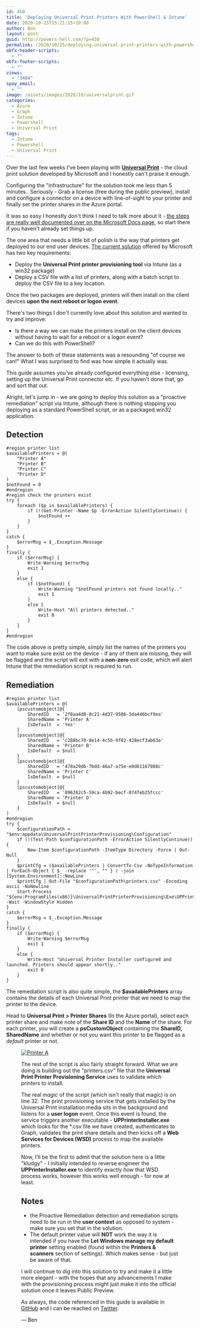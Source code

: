 ```yaml
---
id: 450
title: 'Deploying Universal Print Printers With PowerShell & Intune'
date: 2020-10-25T15:21:15+10:00
author: Ben
layout: post
guid: http://powers-hell.com/?p=450
permalink: /2020/10/25/deploying-universal-print-printers-with-powershell-intune/
obfx-header-scripts:
  - ""
obfx-footer-scripts:
  - ""
views:
  - "3484"
spay_email:
  - ""
image: /assets/images/2020/10/universalprint.gif
categories:
  - Azure
  - Graph
  - Intune
  - Powershell
  - Universal Print
tags:
  - Intune
  - Powershell
  - Universal Print
---
```

Over the last few weeks I've been playing with **[Universal Print](https://docs.microsoft.com/en-us/universal-print/fundamentals/universal-print-whatis)** - the cloud print solution developed by Microsoft and I honestly can't praise it enough.

<!--more-->

Configuring the "infrastructure" for the solution took me less than 5 minutes.. Seriously - Grab a license (free during the public preview), install and configure a connector on a device with line-of-sight to your printer and finally set the printer shares in the Azure portal.

It was so easy I honestly don't think I need to talk more about it - [the steps are really well documented over on the Microsoft Docs page](https://docs.microsoft.com/en-us/universal-print/fundamentals/universal-print-getting-started), so start there if you haven't already set things up.

The one area that needs a little bit of polish is the way that printers get deployed to our end user devices. [The current solution](https://docs.microsoft.com/en-us/universal-print/fundamentals/universal-print-intune-tool) offered by Microsoft has two key requirements:

  * Deploy the **Universal Print printer provisioning tool** via Intune (as a win32 package)
  * Deploy a CSV file with a list of printers, along with a batch script to deploy the CSV file to a key location.

Once the two packages are deployed, printers will then install on the client devices **upon the next reboot or logon event**.

There's two things I don't currently love about this solution and wanted to try and improve:

  * Is there a way we can make the printers install on the client devices without having to wait for a reboot or a logon event?
  * Can we do this with PowerShell?

The answer to both of these statements was a resounding "of course we can!" What I was surprised to find was how simple it actually was.

This guide assumes you've already configured everything else - licensing, setting up the Universal Print connector etc. If you haven't done that, go and sort that out.

Alright, let's jump in - we are going to deploy this solution as a "proactive remediation" script via Intune, although there is nothing stopping you deploying as a standard PowerShell script, or as a packaged win32 application.

## Detection

<pre title="Detection Script" class="wp-block-code"><code lang="powershell" class="language-powershell line-numbers">#region printer list
$availablePrinters = @(
    "Printer A"
    "Printer B"
    "Printer C"
    "Printer D"
)
$notFound = 0
#endregion
#region check the printers exist
try {
    foreach ($p in $availablePrinters) {
        if (!(Get-Printer -Name $p -ErrorAction SilentlyContinue)) {
            $notFound ++
        }
    }
}
catch {
    $errorMsg = $_.Exception.Message
}
finally {
    if ($errorMsg) {
        Write-Warning $errorMsg
        exit 1
    }
    else {
        if ($notFound) {
            Write-Warning "$notFound printers not found locally.."
            exit 1
        }
        else {
            Write-Host "All printers detected.."
            exit 0
        }
    }
}
#endregion</code></pre>

The code above is pretty simple, simply list the names of the printers you want to make sure exist on the device - if any of them are missing, they will be flagged and the script will exit with a **non-zero** exit code, which will alert Intune that the remediation script is required to run.

## Remediation

<pre title="Remediation Script" class="wp-block-code"><code lang="powershell" class="language-powershell line-numbers">#region printer list
$availablePrinters = @(
    [pscustomobject]@{
        SharedID   = '2f8aa4d8-8c21-4d37-9506-3da446bcf9ea'
        SharedName = 'Printer A'
        IsDefault  = 'Yes'
    }
    [pscustomobject]@{
        SharedID   = 'c288bc70-8e14-4c5b-9f82-428ecf3ab63a'
        SharedName = 'Printer B'
        IsDefault  = $null
    }
    [pscustomobject]@{
        SharedID   = '478a29db-7bdd-46a7-a75e-e0d61167988c'
        SharedName = 'Printer C'
        IsDefault  = $null
    }
    [pscustomobject]@{
        SharedID   = '896262c5-59ca-4b92-becf-074feb25fccc'
        SharedName = 'Printer D'
        IsDefault  = $null
    }
)
#endregion
try {
    $configurationPath = "$env:appdata\UniversalPrintPrinterProvisioning\Configuration"
    if (!(Test-Path $configurationPath -ErrorAction SilentlyContinue)) {
        New-Item $configurationPath -ItemType Directory -Force | Out-Null
    }
    $printCfg = ($availablePrinters | ConvertTo-Csv -NoTypeInformation | ForEach-Object { $_ -replace '"', "" } ) -join [System.Environment]::NewLine
    $printCfg | Out-File "$configurationPath\printers.csv" -Encoding ascii -NoNewline
    Start-Process "${env:ProgramFiles(x86)}\UniversalPrintPrinterProvisioning\Exe\UPPrinterInstaller.exe" -Wait -WindowStyle Hidden
}
catch {
    $errorMsg = $_.Exception.Message
}
finally {
    if ($errorMsg) {
        Write-Warning $errorMsg
        exit 1
    }
    else {
        Write-Host "Universal Printer Installer configured and launched. Printers should appear shortly.."
        exit 0
    }
}</code></pre>

The remediation script is also quite simple, the **$availablePrinters** array contains the details of each Universal Print printer that we need to map the printer to the device. 

Head to **Universal Print > Printer Shares** (In the Azure portal), select each printer share and make note of the **Share ID** and the **Name** of the share. For each printer, you will create a **psCustomObject** containing the **ShareID, SharedName** and whether or not you want this printer to be flagged as a _default_ printer or not.<figure class="wp-block-image size-full">

[![Printer A](/assets/images/2020/10/image-1.png)](/assets/images/2020/10/image-1.png "Printer A")

The rest of the script is also fairly straight forward. What we are doing is building out the "printers.csv" file that the **Universal Print Printer Provisioning Service** uses to validate which printers to install.

The real *magic* of the script (which isn't really that magic) is on line 32. The print provisioning service that gets installed by the Universal Print installation media sits in the background and listens for a **user logon** event. Once this event is found, the service triggers another executable - **UPPrinterInstaller.exe** which looks for the *.csv file we have created, authenticates to Graph, validates the print share details and then kicks off a **Web Services for Devices (WSD)** process to map the available printers.

Now, I'll be the first to admit that the solution here is a little "kludgy" - I initially intended to reverse engineer the **UPPrinterInstaller.exe** to identify exactly *how* that WSD process works, however this works well enough - for now at least.

## Notes

  * the Proactive Remediation detection and remediation scripts need to be run in the **user context** as opposed to system - make sure you set that in the solution.
  * The default printer value will **NOT** work the way it is intended if you have the **Let Windows manage my default printer** setting enabled (found within the **Printers & scanners** section of settings). Which makes sense - but just be aware of that.

I will continue to dig into this solution to try and make it a little more elegant - with the hopes that any advancements I make with the provisioning process might just make it into the official solution once it leaves Public Preview.

As always, the code referenced in this guide is available in [GitHub](https://github.com/tabs-not-spaces/CodeDump/tree/master/Universal-Print-Printer-Install) and I can be reached on [Twitter](https://twitter.com/powers_hell).

— Ben